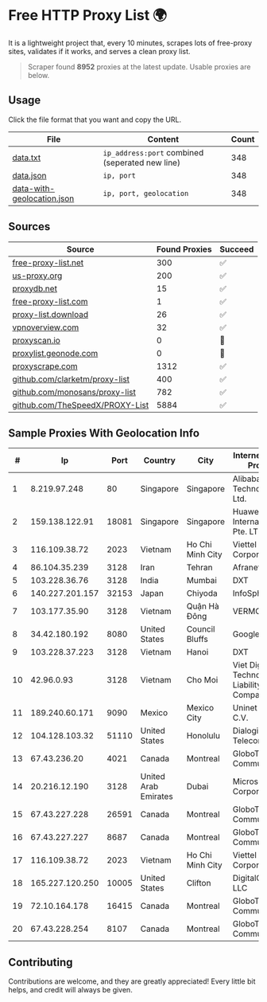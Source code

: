 
# Free HTTP Proxy List 🌍

It is a lightweight project that, every 10 minutes, scrapes lots of free-proxy sites, validates if it works, and serves a clean proxy list.


> Scraper found **8952** proxies at the latest update. Usable proxies are below.

## Usage

Click the file format that you want and copy the URL.


|File|Content|Count|
|----|-------|-----|
|[data.txt](https://raw.githubusercontent.com/themiralay/Proxy-List-World/master/data.txt)|`ip_address:port` combined (seperated new line)|348|
|[data.json](https://raw.githubusercontent.com/themiralay/Proxy-List-World/master/data.json)|`ip, port`|348|
|[data-with-geolocation.json](https://raw.githubusercontent.com/themiralay/Proxy-List-World/master/data-with-geolocation.json)|`ip, port, geolocation`|348|

## Sources

|Source|Found Proxies|Succeed|
|------|-------------|-------|
|[free-proxy-list.net](https://free-proxy-list.net)|300|✅|
|[us-proxy.org](https://www.us-proxy.org)|200|✅|
|[proxydb.net](http://proxydb.net)|15|✅|
|[free-proxy-list.com](https://free-proxy-list.com/?page=&port=&type%5B%5D=http&type%5B%5D=https&up_time=0&search=Search)|1|✅|
|[proxy-list.download](https://www.proxy-list.download/HTTP)|26|✅|
|[vpnoverview.com](https://vpnoverview.com/privacy/anonymous-browsing/free-proxy-servers)|32|✅|
|[proxyscan.io](https://www.proxyscan.io)|0|🚫|
|[proxylist.geonode.com](https://proxylist.geonode.com/api/proxy-list?limit=300&page=1&sort_by=lastChecked&sort_type=desc&protocols=http,https)|0|🚫|
|[proxyscrape.com](https://api.proxyscrape.com/v2/?request=displayproxies&protocol=http&timeout=10000&country=all&ssl=all&anonymity=all)|1312|✅|
|[github.com/clarketm/proxy-list](https://raw.githubusercontent.com/clarketm/proxy-list/master/proxy-list-raw.txt)|400|✅|
|[github.com/monosans/proxy-list](https://raw.githubusercontent.com/monosans/proxy-list/main/proxies/http.txt)|782|✅|
|[github.com/TheSpeedX/PROXY-List](https://raw.githubusercontent.com/TheSpeedX/PROXY-List/master/http.txt)|5884|✅|


## Sample Proxies With Geolocation Info

|#|Ip|Port|Country|City|Internet Service Provider|
|-|--|----|-------|----|-------------------------|
|1|8.219.97.248|80|Singapore|Singapore|Alibaba (US) Technology Co., Ltd.|
|2|159.138.122.91|18081|Singapore|Singapore|Huawei International Pte. LTD|
|3|116.109.38.72|2023|Vietnam|Ho Chi Minh City|Viettel Corporation|
|4|86.104.35.239|3128|Iran|Tehran|Afranet|
|5|103.228.36.76|3128|India|Mumbai|DXT|
|6|140.227.201.157|32153|Japan|Chiyoda|InfoSphere|
|7|103.177.35.90|3128|Vietnam|Quận Hà Đông|VERMOS|
|8|34.42.180.192|8080|United States|Council Bluffs|Google LLC|
|9|103.228.37.223|3128|Vietnam|Hanoi|DXT|
|10|42.96.0.93|3128|Vietnam|Cho Moi|Viet Digital Technology Liability Company|
|11|189.240.60.171|9090|Mexico|Mexico City|Uninet S.A. de C.V.|
|12|104.128.103.32|51110|United States|Honolulu|Dialogix Telecom|
|13|67.43.236.20|4021|Canada|Montreal|GloboTech Communications|
|14|20.216.12.190|3128|United Arab Emirates|Dubai|Microsoft Corporation|
|15|67.43.227.228|26591|Canada|Montreal|GloboTech Communications|
|16|67.43.227.227|8687|Canada|Montreal|GloboTech Communications|
|17|116.109.38.72|2023|Vietnam|Ho Chi Minh City|Viettel Corporation|
|18|165.227.120.250|10005|United States|Clifton|DigitalOcean, LLC|
|19|72.10.164.178|16415|Canada|Montreal|GloboTech Communications|
|20|67.43.228.254|8107|Canada|Montreal|GloboTech Communications|



## Contributing

Contributions are welcome, and they are greatly appreciated! Every
little bit helps, and credit will always be given.

